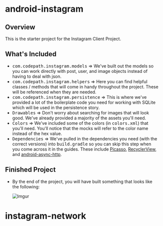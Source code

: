 # android-instagram

## Overview

This is the starter project for the Instagram Client Project. 

## What's Included
* <tt>com.codepath.instagram.models</tt> => We've built out the models so you can work directly with post, user, and image objects instead of having to deal with json.
* <tt>com.codepath.instagram.helpers</tt> => Here you can find helpful classes / methods that will come in handy throughout the project. These will be referenced when they are needed.
* <tt>com.codepath.instagram.persistence</tt> => This is where we've provided a lot of the boilerplate code you need for working with SQLite which will be used in the persistence story.
* <tt>Drawables</tt> => Don't worry about searching for images that will look good. We've already provided a majority of the assets you'll need.
* <tt>Colors</tt> => We've included some of the colors (in <tt>colors.xml</tt>) that you'll need. You'll notice that the mocks will refer to the color name instead of the hex value.
* <tt>Dependencies</tt> => We've pulled in the dependencies you need (with the correct versions) into <tt>build.gradle</tt> so you can skip this step when you come across it in the guides. These include [Picasso](https://github.com/square/picasso), [RecyclerView](https://developer.android.com/reference/android/support/v7/widget/RecyclerView.html), and [android-async-http](http://loopj.com/android-async-http/).

## Finished Project
* By the end of the project, you will have built something that looks like the following:

  ![Imgur](http://i.imgur.com/4SWlsQA.gif)
# instagram-network
